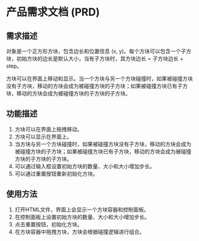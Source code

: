 # 产品需求文档 (PRD)

## 需求描述
对象是一个正方形方块，包含边长和位置信息 (x, y)。每个方块可以包含一个子方块，初始方块的边长是默认大小，当有子方块时，其方块边长 = 子方块边长 + step。

方块可以在界面上移动和显示。当一个方块与另一个方块碰撞时，如果被碰撞方块没有子方块，移动的方块会成为被碰撞方块的子方块；如果被碰撞方块已有子方块，移动的方块会成为被碰撞方块的子方块的子方块。

## 功能描述
1. 方块可以在界面上拖拽移动。
2. 方块可以显示在界面上。
3. 当方块与另一个方块碰撞时，如果被碰撞方块没有子方块，移动的方块会成为被碰撞方块的子方块；如果被碰撞方块已有子方块，移动的方块会成为被碰撞方块的子方块的子方块。
4. 可以通过输入框设置初始方块的数量、大小和大小增加步长。
5. 可以通过重置按钮重新初始化方块。


## 使用方法
1. 打开HTML文件，界面上会显示一个方块容器和控制面板。
2. 在控制面板上设置初始方块的数量、大小和大小增加步长。
3. 点击重置按钮，初始化方块。
4. 在方块容器中拖拽方块，方块会根据碰撞逻辑进行组合。